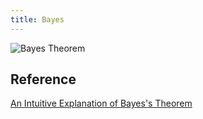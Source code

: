 ```yaml
---
title: Bayes
---
```


![Bayes Theorem](https://wikimedia.org/api/rest_v1/media/math/render/svg/87c061fe1c7430a5201eef3fa50f9d00eac78810)

## Reference

[An Intuitive Explanation of Bayes's Theorem](https://www.lesswrong.com/posts/XTXWPQSEgoMkAupKt/an-intuitive-explanation-of-bayes-s-theorem)